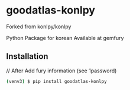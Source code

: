# goodatlas-konlpy
Forked from konlpy/konlpy

Python Package for korean
Available at gemfury

## Installation
// After Add fury information (see 1password)
```bash
(venv3) $ pip install goodatlas-konlpy
```
